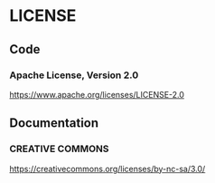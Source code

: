 # LICENSE

## Code

### Apache License, Version 2.0

<https://www.apache.org/licenses/LICENSE-2.0>

## Documentation

### CREATIVE COMMONS

<https://creativecommons.org/licenses/by-nc-sa/3.0/>
